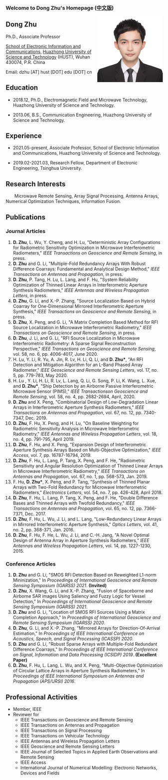 
### Welcome to Dong Zhu's Homepage ([中文版](indexc.md))

<img src='/cvphoto.jpg' align='right' style=' height:210px'/>

## Dong Zhu



Ph.D., Associate Professor

[School of Electronic Information and Communications](http://ei.hust.edu.cn/), [Huazhong University of Science and Technology](https://www.hust.edu.cn/) (HUST), Wuhan 430074, P.R. China

Email: dzhu [AT] hust [DOT] edu [DOT] cn



## Education

- 2018.12, Ph.D., Electromagnetic Field and Microwave Technology, Huazhong University of Science and Technology.

- 2013.06, B.S., Communication Engineering, Huazhong University of Science and Technology.




## Experience

- 2021.05-present, Associate Professor, School of Electronic Information and Communications, Huazhong University of Science and Technology.

- 2019.02-2021.03, Research Fellow, Department of Electronic Engineering, Tsinghua University.



## Research Interests

&emsp;&emsp;Microwave Remote Sensing, Array Signal Processing, Antenna Arrays, Numerical Optimization Techniques, Information Fusion.



## Publications

### Journal Articles

1. **D. Zhu**, L. Wu, Y. Cheng, and H. Lu, "Deterministic Array Configurations for Radiometric Sensitivity Optimization in Microwave Interferometric Radiometers," *IEEE Transactions on Geoscience and Remote Sensing*, in press.
2. **D. Zhu** and G. Li, "Multiple-Fold Redundancy Arrays With Robust Difference Coarrays: Fundamental and Analytical Design Method," *IEEE Transactions on Antennas and Propagation*, in press.
3. **D. Zhu**, P. Tang, H. Lu, L. Lang, and F. Hu, "System Reliability Optimization of Thinned Linear Arrays in Interferometric Aperture Synthesis Radiometers," *IEEE Antennas and Wireless Propagation Letters*, in press.
4. **D. Zhu**, G. Li, and X.-P. Zhang, "Source Localization Based on Hybrid Coarray for One-Dimensional Mirrored Interferometric Aperture Synthesis," *IEEE Transactions on Geoscience and Remote Sensing*, in press.
5. **D. Zhu**, X. Peng, and G. Li, "A Matrix Completion Based Method for RFI Source Localization in Microwave Interferometric Radiometry," *IEEE Transactions on Geoscience and Remote Sensing*, in press. 
6. **D. Zhu**, J. Li, and G. Li, "RFI Source Localization in Microwave Interferometric Radiometry: A Sparse Signal Reconstruction Perspective," *IEEE Transactions on Geoscience and Remote Sensing*, vol. 58, no. 6, pp. 4006-4017, June 2020.
7. H. Lu, Y. Li, R. Yu, A. Jin, R. Lv, H. Li, Q. Li, and **D. Zhu\***, "An RFI Detection and Mitigation Algorithm for an L-Band Phased Array Radiometer," *IEEE Geoscience and Remote Sensing Letters*, vol. 17, no. 5, pp. 779-783, May 2020.
8. H. Lu , Y. Li, H. Li, R. Lv, L. Lang, Q. Li, G. Song, P. Li, K. Wang, L. Xue, and **D. Zhu\***, "Ship Detection by an Airborne Passive Interferometric Microwave Sensor (PIMS)," *IEEE Transactionson Geoscience and Remote Sensing*, vol. 58, no. 4, pp. 2682-2694, April, 2020.
9. **D. Zhu** and X. Peng, "Combinatorial Design of Low-Degradation Linear Arrays in Interferometric Aperture Synthesis Radiometers," *IEEE Transactions on Antennas and Propagation*, vol. 67, no. 12, pp. 7340-7347, Dec. 2019.
10. **D. Zhu**, F. Hu, X. Peng, and H. Lu, "On Baseline Weighting for Radiometric Sensitivity Analysis in Microwave Interferometric Radiometry," *IEEE Antennas and Wireless Propagation Letters*, vol. 18, no. 4, pp. 791-795, April 2019.
11. **D. Zhu**, F. Hu, and X. Peng, "Expansion Design of Interferometric Aperture Synthesis Arrays Based on Multi-Objective Optimization," *IEEE Access*, vol. 7, pp. 16787-16794, 2019.
12. **D. Zhu**, F. Hu, L. Lang, P. Tang, X. Peng, and F. He, "Radiometric Sensitivity and Angular Resolution Optimization of Thinned Linear Arrays in Microwave Interferometric Radiometry," *IEEE Transactions on Antennas and Propagation*, vol. 67, no. 1, pp. 568-573, Jan. 2019.
13. F. Hu, **D. Zhu\***, X. Peng, and P. Tang, "Synthesis of Thinned Planar Arrays with Two-Fold Redundancy for Microwave Interferometric Radiometers," *Electronics Letters*, vol. 54, no. 7, pp. 426-428, April 2018.
14. **D. Zhu**, F. Hu, L. Lang, P. Tang, X. Peng, and F. He, "Double Difference Bases and Thinned Arrays with Twofold Redundancy," *IEEE Transactions on Antennas and Propagation*, vol. 65, no. 12, pp. 7366-7371, Dec. 2017.
15. **D. Zhu**, F. Hu, L. Wu, J. Li, and L. Lang, "Low-Redundancy Linear Arrays in Mirrored Interferometric Aperture Synthesis," *Optics Letters*, vol. 41, no. 2, pp. 368-371, Jan. 2016.
16. **D. Zhu**, F. Hu, F. He, L. Wu, J. Li, and C.-H. Jang, "A Novel Optimal Design of Antenna Array in Aperture Synthesis Radiometers," *IEEE Antennas and Wireless Propagation Letters*, vol. 14, pp. 1227-1230, 2015.



### Conference Articles

1. **D. Zhu** and G. Li, "SMOS RFI Detection Based on Reweighted L1-norm Mininization," In *Proceedings of International Geoscience and Remote Sensing Symposium (IGARSS) 2021*. **(Invited)**
2. **D. Zhu**, X. Wang, G. Li, and X.-P. Zhang, "Fusion of Spaceborne and Airborne SAR images Using Saliency and Fuzzy Logic for Vessel Detection," In *Proceedings of International Geoscience and Remote Sensing Symposium (IGARSS) 2021*.
3. **D. Zhu** and G. Li, "Location of SMOS RFI Sources Using a Matrix Completion Approach," In *Proceedings of International Geoscience and Remote Sensing Symposium (IGARSS) 2020*.
4. **D. Zhu**, G. Li, and X.-P. Zhang, "Mirrored Arrays for Direction-Of-Arrival Estimation," In *Proceedings of IEEE International Conference on Acoustics, Speech, and Signal Processing (ICASSP) 2020*.
5. **D. Zhu** and G. Li, "Robust Sparse Arrays with Multiple-Fold Redundant Difference Coarrays," In *Proceedings of IEEE International Conference on Signal, Information and Data Processing (ICSIDP) 2019*. **(Excellent Paper)**
6. **D. Zhu**, F. Hu, L. Lang, L. Wu, and X. Peng, "Multi-Objective Optimization of Circular Lattice Arrays in Aperture Synthesis Radiometers," In *Proceedings of IEEE International Symposium on Antennas and Propagation (APS/URSI) 2016*.


## Professional Activities

- Member, IEEE
- Reviewer for
  - IEEE Transactions on Geoscience and Remote Sensing
  - IEEE Transactions on Antennas and Propagation
  - IEEE Transactions on Signal Processing
  - IEEE Transactions on Vehicular Technology
  - IEEE Antennas and Wireless Propagation Letters
  - IEEE Geoscience and Remote Sensing Letters
  - IEEE Journal of Selected Topics in Applied Earth Observations and Remote Sensing
  - IEEE Access
  - International Journal of Numerical Modelling: Electronic Networks, Devices and Fields





